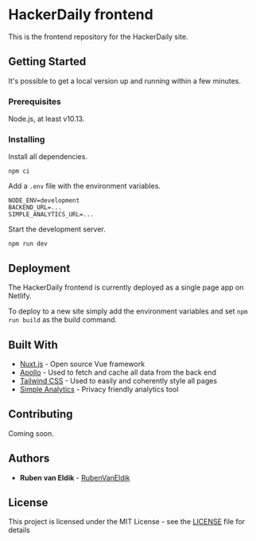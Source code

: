 # HackerDaily frontend

This is the frontend repository for the HackerDaily site.

## Getting Started

It's possible to get a local version up and running within a few minutes.

### Prerequisites

Node.js, at least v10.13.

### Installing

Install all dependencies.

```
npm ci
```

Add a `.env` file with the environment variables.

```
NODE_ENV=development
BACKEND_URL=...
SIMPLE_ANALYTICS_URL=...
```

Start the development server.

```
npm run dev
```


## Deployment

The HackerDaily frontend is currently deployed as a single page app on Netlify.

To deploy to a new site simply add the environment variables and set `npm run build` as the build command.

## Built With

* [Nuxt.js](https://nuxtjs.org/) - Open source Vue framework
* [Apollo](https://apollo.vuejs.org/) - Used to fetch and cache all data from the back end
* [Tailwind CSS](https://tailwindcss.com/) - Used to easily and coherently style all pages
* [Simple Analytics](https://referral.simpleanalytics.com/hackerdaily) - Privacy friendly analytics tool

## Contributing

Coming soon.

## Authors

* **Ruben van Eldik** - [RubenVanEldik](https://github.com/RubenVanEldik)


## License

This project is licensed under the MIT License - see the [LICENSE](LICENSE) file for details
